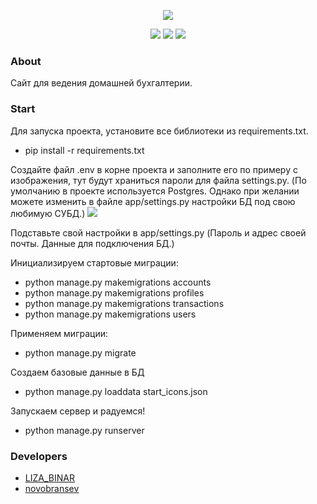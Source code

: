 <p align="center">
    <img src="https://sun9-51.userapi.com/impg/XkzZvs5hqg2vzkhhF5SwC5wGt5gstpIg7IcsQw/jfCP3kGBw2M.jpg?size=1881x863&quality=96&sign=fe963176927ffc68c5a892fb8bb817ea&type=album">
</p>

<p align="center">
    <img src="https://img.shields.io/badge/Python-3.10.6-yellowgreen">
    <img src="https://img.shields.io/badge/Django-4.1-green">
    <img src="https://img.shields.io/badge/Version-0.0-yellow">
</p>

### About

Сайт для ведения домашней бухгалтерии.

### Start

Для запуска проекта, установите все библиотеки из requirements.txt.
- pip install -r requirements.txt

Создайте файл .env в корне проекта и заполните его по примеру с изображения, тут будут храниться пароли для файла settings.py.
(По умолчанию в проекте используется Postgres. Однако при желании можете изменить в файле app/settings.py настройки БД под свою любимую СУБД.) 
<img src="https://i.ibb.co/vZT58Qs/image.png"> 

<p align="center">
<p>
Подставьте свой настройки в app/settings.py (Пароль и адрес своей почты. Данные для подключения БД.)

Инициализируем стартовые миграции:
- python manage.py makemigrations accounts
- python manage.py makemigrations profiles
- python manage.py makemigrations transactions
- python manage.py makemigrations users

Применяем миграции:

- python manage.py migrate

Создаем базовые данные в БД
- python manage.py loaddata start_icons.json

Запускаем сервер и радуемся!
- python manage.py runserver


### Developers

- [LIZA_BINAR](https://github.com/LizaBinar)
- [novobransev](https://github.com/novobransev?tab=repositories)

